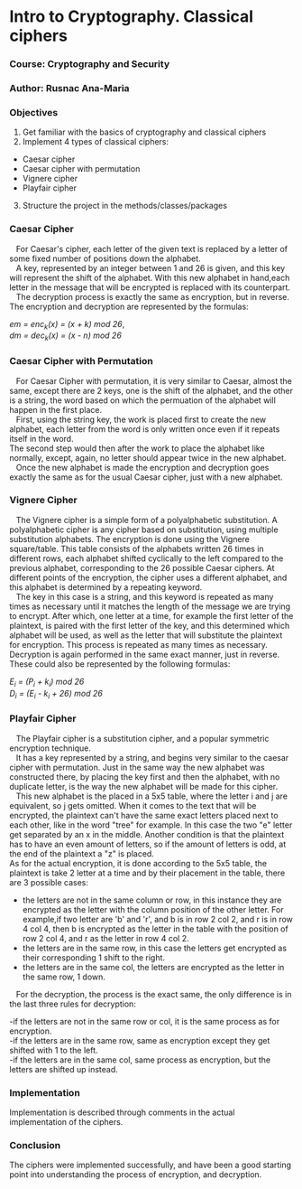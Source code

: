 # Intro to Cryptography. Classical ciphers

### Course: Cryptography and Security
### Author: Rusnac Ana-Maria

### Objectives

1. Get familiar with the basics of cryptography
and classical ciphers
2. Implement 4 types of classical ciphers:
- Caesar cipher 
- Caesar cipher with permutation
- Vignere cipher
- Playfair cipher
3. Structure the project in the methods/classes/packages


### Caesar Cipher

&nbsp; &nbsp;For Caesar's cipher, each letter of the given text is replaced by a letter of some fixed number
of positions down the alphabet.\
&nbsp; &nbsp;A key, represented by an integer between 1 and 26 is
given, and this key will represent the shift of the 
alphabet. With this new alphabet in hand,each letter
in the message that will be encrypted is replaced with
its counterpart.\
&nbsp; &nbsp;The decryption process is exactly the same as encryption,
but in reverse. The encryption and decryption are represented
by the formulas: 
    
*em = enc<sub>k</sub>(x) = (x + k) mod 26*,\
*dm = dec<sub>k</sub>(x) = (x - n) mod 26*

### Caesar Cipher with Permutation

&nbsp; &nbsp;For Caesar Cipher with permutation, it is very similar
to Caesar, almost the same, except there are 2 keys,
one is the shift of the alphabet, and the other is 
a string, the word based on which the permuation of 
the alphabet will happen in the first place.\
&nbsp; &nbsp;First, using the string key, the work is placed first
to create the new alphabet, each letter from the word 
is only written once even if it repeats itself in the word.\
The second step would then after the work to place the
alphabet like normally, except, again, no letter should
appear twice in the new alphabet.\
&nbsp; &nbsp;Once the new alphabet is made the encryption and decryption
goes exactly the same as for the usual Caesar cipher, just
with a new alphabet.

### Vignere Cipher

&nbsp; &nbsp;The Vignere cipher is a simple form of a polyalphabetic substitution.
A polyalphabetic cipher is any cipher based on substitution, using multiple substitution alphabets.
The encryption is done using the Vignere square/table.
This table consists of the alphabets written 26 times in
different rows, each alphabet shifted cyclically to the 
left compared to the previous alphabet, corresponding to the 
26 possible Caesar ciphers. At different points of the 
encryption, the cipher uses a different alphabet, and
this alphabet is determined by a repeating keyword.\
&nbsp; &nbsp;The key in this case is a string, and this keyword is
repeated as many times as necessary until it matches the
length of the message we are trying to encrypt. After
which, one letter at a time, for example the first 
letter of the plaintext, is paired with the first letter
of the key, and this determined which alphabet will
be used, as well as the letter that will substitute
the plaintext for encryption. This process is repeated
as many times as necessary.
&nbsp; &nbsp; Decryption is again performed in the 
same exact manner, just in reverse.
These could also be represented by the following formulas:

*E<sub>i</sub> = (P<sub>i</sub> + k<sub>i</sub>) mod 26*\
*D<sub>i</sub> = (E<sub>i</sub> - k<sub>i</sub> + 26) mod 26*

### Playfair Cipher

&nbsp; &nbsp;The Playfair cipher is a substitution cipher, and a popular
symmetric encryption technique.\
&nbsp; &nbsp;It has a key represented by a string, and begins very
similar to the caesar cipher with permutation. Just in 
the same way the new alphabet was constructed there, by
placing the key first and then the alphabet, with no
duplicate letter, is the way the new alphabet will be
made for this cipher.\
&nbsp; &nbsp;This new alphabet is the placed in a 5x5 table, where
the letter i and j are equivalent, so j gets omitted.
When it comes to the text that will be encrypted, the
plaintext can't have the same exact letters placed
next to each other, like in the word "tree" for example.
In this case the two "e" letter get separated by an x
in the middle. Another condition is that the plaintext has
to have an even amount of letters, so if the amount of letters
is odd, at the end of the plaintext a "z" is placed.\
As for the actual encryption, it is done according
to the 5x5 table, the plaintext is take 2 letter at a time
and by their placement in the table, there are 3 possible
cases:
- the letters are not in the same column or row, in 
this instance they are encrypted as the letter with the
column position of the other letter. For example,if
two letter are 'b' and 'r', and b is in row 2 col 2, and
r is in row 4 col 4, then b is encrypted as the letter in
the table with the position of row 2 col 4, and r as the
letter in row 4 col 2.
- the letters are in the same row, in this case the letters
get encrypted as their corresponding 1 shift to the right.
- the letters are in the same col, the letters are encrypted
as the letter in the same row, 1 down.

&nbsp; &nbsp;For the decryption, the process is the exact same, 
the only difference is in the last three rules for
decryption:

-if the letters are not in the same row or col, it
is the same process as for encryption.\
-if the letters are in the same row, same as encryption
except they get shifted with 1 to the left.\
-if the letters are in the same col, same process
as encryption, but the letters are shifted up instead.

### Implementation

Implementation is described through comments in the
actual implementation of the ciphers.

### Conclusion

The ciphers were implemented successfully, and have 
been a good starting point into understanding the 
process of encryption, and decryption.